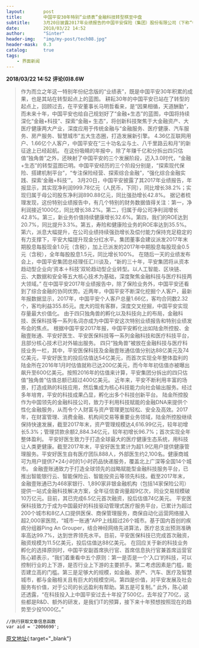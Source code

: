 ```yaml
---
layout:       post
title:        中国平安30年特别“业绩表”金融科技转型棋至中盘
subtitle:     3月20日披露2017年业绩报告的中国平安保险（集团）股份有限公司（下称“中国平安”）年报显示，其实现净利润999.78亿元（人民币，下同），同比增长38.2%；实现归属于母公司股东净利润890.88亿元，同比强劲增长42.8%。
date:         2018/03/22 14:52
author:       "Sinter"
header-img:   "img/my-post/tech08.jpg"
header-mask:  0.3
catalog:      true
tags:
    - 界面新闻
---
```


**2018/03/22 14:52**  **评论(0)8.6W**

> 作为而立之年这一特别年份纪念版的“业绩表”，既是中国平安30年积累的成果，也是其站在转型起点上的蓝图。
耕耘30年的中国平安已站在了转型的起点上，回顾过去，在平安董事长马明哲看来，是“因果相循，天道酬勤”，而未来十年，中国平安也给自己规划好了“金融+生态”的蓝图，中国将持续深化“金融+科技”、探索“金融+ 生态”，将创新科技聚焦于大金融资产、大医疗健康两大产业，深度应用于传统金融与“金融服务、医疗健康、汽车服务、房产服务、智慧城市”五大生态圈，打造发展新引擎。
4.36亿互联网用户、1.66亿个人客户，中国平安在“三十功名尘与土、八千里路云和月”的新征途上已经起航。
在这份吸睛的年报中，除了年赚千亿和分拆出四只估值“独角兽”之外，还映射了中国平安的三个发展阶段，迈入3.0时代，“金融+生态”的转型蓝图已明。中国平安经历的三个阶段分别是，“探索现代保险、搭建机制平台”，“专注保险经营、探索综合金融”，“强化综合金融实践、探索‘金融+科技’”。
3月20日，中国平安披露了其2017年业绩报告，年报显示，其实现净利润999.78亿元（人民币，下同），同比增长38.2%；实现归属于母公司股东净利润890.88亿元，同比强劲增长42.8%。
据记者梳理发现，这份特别业绩报告中，有几个特别的财务数据值得关注：第一，净利润接近1000亿，同比增长38.2%。第二，归属于母公司净利润增长42.8%。第三，新业务价值持续健康增长32.6%。第四，我们的ROE达到20.7%，同比提升3.3%。第五，寿险和健康险业务的ROE率达到35.5%。第六，派息大幅提升，在公司业绩持续强劲增长及偿付能力保持充足稳定的有力支撑下，平安大幅提升现金分红水平。集团董事会建议派发2017年末期股息每股现金1.0元（含税），加上已派发的2017年中期股息每股现金0.5元（含税），全年每股股息1.5元，同比增长100%。
在随后一天的业绩发布会上，中国平安集团总经理任汇川谈及，“新的三十年，平安集团将从资本趋动型企业向‘资本＋科技’双轮趋动型企业转型。以人工智能、区块链、云、大数据和安全等五大核心技术为基础，深度聚焦金融科技与医疗科技两大领域。”
在中国平安2017年业绩报告中，除了保险业务外，中国平安还看到了综合金融的协同优势。近两年，中国平安不断深化挖掘个人客户，最新年报数据显示，2017年，中国平安个人客户总量1.66亿，客均合同数2.32个，客均利益355.85元。庞大的现有客群，深度交叉挖掘，中国平安实现存量最大价值化。
由于四只独角兽的孵化以及科技向上的布局，金融科技、医保科技等一系列名词亦成为中国平安这次特别业绩报告和特别业绩发布会的焦点。
根据中国平安2017年报，中国平安孵化出如陆金所控股、金融壹账通、平安好医生、平安医保科技等一系列金融科技和医疗科技平台，且部分核心技术已对外输出服务。
四只“独角兽”被放在金融科技与医疗科技业务一栏，其中，平安医保科技及金融壹账通估值分别达88亿美元及74亿美元，平安好医生的投后估值达54亿美元，而首次实现全年整体盈利的陆金所在2016年1月时估值就称已达200亿美元，而今年年初估值亦被曝出飙升至600亿美元。按照2016年的估值来计算，平安集团分拆出的四只估值“独角兽”估值总额已超过400亿美元。
近年来，平安不断利用丰富的场景，打造成熟的科技应用，然后集成为核心科技能力向社会输出服务。经过多年培育，平安的科技成果凸显，孵化出多个科技创新平台。
陆金所控股作为中国领先的金融科技公司，致力于利用科技赋能的金融DNA来提供个性化金融服务，从而令个人财富与资产管理更加轻松、安全及高效。2017年，在财富管理、消费金融、机构间交易等重要业务领域，陆金所控股继续保持快速发展，截至2017年末，资产管理规模达4,616.99亿元，较年初增长5.3%；管理贷款余额2,884.34亿元，较年初增长96.7%；首次实现全年整体盈利。
平安好医生致力于打造全球最大的医疗健康生态系统，用科技让人类更健康。截至2017年末，平安好医生累计为超1.9亿用户提供健康管理服务。平安好医生自有医疗团队888人，外部医生约2,100名。健康商城可为用户提供7*24小时的1小时药品快递服务，覆盖北上广深等全国14个城市。
金融壹账通致力于打造全球领先的战略赋能型金融科技服务平台，已推出智能银行云、智能保险云、智能投资云等领先科技。截至2017年末，金融壹账通已为468家银行、1,890家非银金融机构（包括14家保险公司）提供一站式金融科技解决方案，全年征信查询量超9亿次，同业交易规模破10万亿元。目前，其已完成6.5亿元首次融资，投后估值74亿美元。
平安医保科技致力于成为中国最好的科技驱动管理式医疗服务平台，已累计为超过200个城市和8亿人口提供医保、商保管理服务，商保自动化运营网络接入超2,000家医院，“城市一账通”APP上线超过26个城市。基于国内首创的疾病分组器Ping An Grouper，结合神经网络先进算法，医疗总支出预测准确率高达99.7%，达到世界领先水平。目前，平安医保科技已完成首次融资，融资规模为11.5亿美元，投后估值达88亿美元。
在回应关于新的科技业务孵化的选择原则时，中国平安副首席执行官、首席信息执行官兼首席运营官陈心颖表示，“我们着重看中五个原则：第一是否是一个‘入口’的科技，可以控制行业的上下游，是否行业上下游的主要抓手。第二考虑因素是门槛，能否建立高的门槛。第三是足够大的规模，如金融、房产、汽车、医疗及智慧城市，都与金融相关且有巨大的规模空间。第四是价值，对平安发展及社会服务有价值，对于公司的长远盈利有帮助。第五是可复制。”
此外，陈心颖还透露，“在科技投入上中国平安过去十年投了500亿，去年投了70亿，这些都是R&D、额外的研发，是我们IT的预算，接下来十年预想按照现在的趋势至少投1000亿。”

	//执行获取文章信息函数
	var aid = '2006690';


[原文地址](http://www.jiemian.com/article/2006690.html){:target="_blank"}


